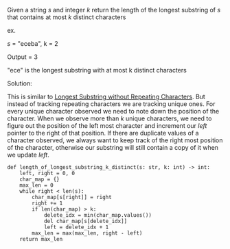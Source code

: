 Given a string $s$ and integer $k$ return the length of the longest substring of $s$ that contains at most $k$ distinct characters

ex.

$s$ = "eceba", k = 2

Output = 3

"ece" is the longest substring with at most k distinct characters

Solution:

This is similar to [Longest Substring without Repeating Characters](tp/Longest_Substring_wo_Repeats). But instead of tracking repeating characters we are tracking unique ones. For every unique character observed we need to note down the position of the character. When we observe more than $k$ unique characters, we need to figure out the position of the left most character and increment our $left$ pointer to the right of that position. If there are duplicate values of a character observed, we always want to keep track of the right most position of the character, otherwise our substring will still contain a copy of it when we update $left$.

```
def length_of_longest_substring_k_distinct(s: str, k: int) -> int:
	left, right = 0, 0
	char_map = {}
	max_len = 0
	while right < len(s):
		char_map[s[right]] = right
		right += 1
		if len(char_map) > k:
			delete_idx = min(char_map.values())
			del char_map[s[delete_idx]]
			left = delete_idx + 1
		max_len = max(max_len, right - left)
	return max_len
```